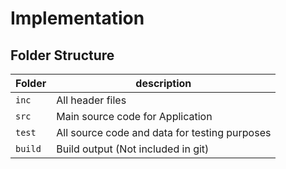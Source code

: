 # Implementation

## Folder Structure
Folder        | description
--------------| ----------------------------------------------
`inc`         | All header files
`src`         | Main source code for Application
`test`        | All source code and data for testing purposes
`build`       | Build output (Not included in git)
